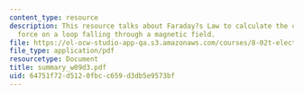 ```yaml
---
content_type: resource
description: This resource talks about Faraday?s Law to calculate the current in and
  force on a loop falling through a magnetic field.
file: https://ol-ocw-studio-app-qa.s3.amazonaws.com/courses/8-02t-electricity-and-magnetism-spring-2005/64751f72d5120fbcc659d3db5e9573bf_summary_w09d3.pdf
file_type: application/pdf
resourcetype: Document
title: summary_w09d3.pdf
uid: 64751f72-d512-0fbc-c659-d3db5e9573bf
---
```

